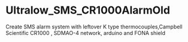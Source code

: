 # Ultralow_SMS_CR1000AlarmOld
Create SMS alarm system with leftover K type thermocouples,Campbell Scientific CR1000 , SDMAO-4 network, arduino and FONA shield
